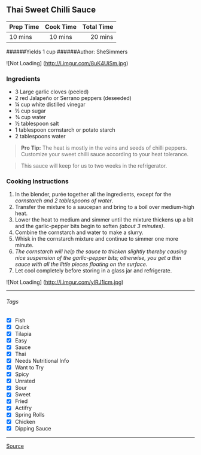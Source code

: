 ## Thai Sweet Chilli Sauce 

| Prep Time  | Cook Time    | Total Time  |
| ---------- |:------------:| -----------:|
| 10 mins    | 10 mins      | 20 mins     |


######Yields 1 cup
######Author: SheSimmers

![Not Loading] (http://i.imgur.com/8uK4UiSm.jpg)

### Ingredients

* 3 Large garlic cloves (peeled)
* 2 red Jalapeño or Serrano peppers (deseeded)
* ¼ cup white distilled vinegar
* ½ cup sugar
* ¾ cup water
* ½ tablespoon salt
* 1 tablespoon cornstarch or potato starch
* 2 tablespoons water

> **Pro Tip:** The heat is mostly in the veins and seeds of chilli peppers. Customize your sweet chilli sauce according to your heat tolerance.

>This sauce will keep for us to two weeks in the refrigerator.

### Cooking Instructions

1. In the blender, purée together all the ingredients, except for the *cornstarch and 2 tablespoons of water*.
2. Transfer the mixture to a saucepan and bring to a boil over medium-high heat.
3. Lower the heat to medium and simmer until the mixture thickens up a bit and the garlic-pepper bits begin to soften *(about 3 minutes)*.
4. Combine the cornstarch and water to make a slurry. 
5. Whisk in the cornstarch mixture and continue to simmer one more minute. 
6. *The cornstarch will help the sauce to thicken slightly thereby causing nice suspension of the garlic-pepper bits; otherwise, you get a thin sauce with all the little pieces floating on the surface.*
7. Let cool completely before storing in a glass jar and refrigerate.

![Not Loading] (http://i.imgur.com/ylRJ1icm.jpg)

---

###### Tags
- [x] Fish
- [x] Quick
- [x] Tilapia
- [x] Easy
- [x] Sauce
- [x] Thai
- [x] Needs Nutritional Info
- [x] Want to Try
- [x] Spicy
- [x] Unrated
- [x] Sour
- [x] Sweet
- [x] Fried
- [x] Actifry
- [x] Spring Rolls
- [x] Chicken
- [x] Dipping Sauce

---

[Source](http://shesimmers.com/2009/02/how-to-make-thai-sweet-chili-dipping.html)


